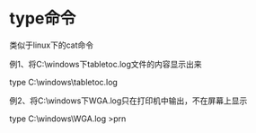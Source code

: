 
# type命令

类似于linux下的cat命令

例1、将C:\windows下tabletoc.log文件的内容显示出来

type C:\windows\tabletoc.log

例2、将C:\windows下WGA.log只在打印机中输出，不在屏幕上显示

type C:\windows\WGA.log >prn